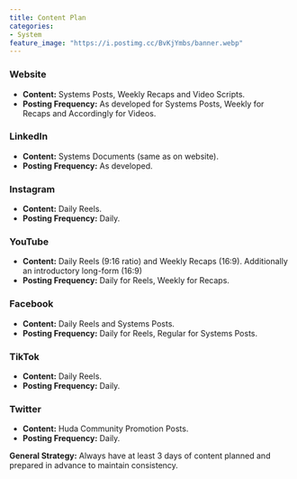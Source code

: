 ```yaml
---
title: Content Plan
categories:
- System
feature_image: "https://i.postimg.cc/BvKjYmbs/banner.webp"
---
```


### Website

-   **Content:** Systems Posts, Weekly Recaps and Video Scripts.
-   **Posting Frequency:** As developed for Systems Posts, Weekly for Recaps and Accordingly for Videos.

### LinkedIn

-   **Content:** Systems Documents (same as on website).
-   **Posting Frequency:** As developed.

### Instagram

-   **Content:** Daily Reels.
-   **Posting Frequency:** Daily.

### YouTube

-   **Content:** Daily Reels (9:16 ratio) and Weekly Recaps (16:9). Additionally an introductory long-form (16:9)
-   **Posting Frequency:** Daily for Reels, Weekly for Recaps.

### Facebook

-   **Content:** Daily Reels and Systems Posts.
-   **Posting Frequency:** Daily for Reels, Regular for Systems Posts.

### TikTok

-   **Content:** Daily Reels.
-   **Posting Frequency:** Daily.

### Twitter

-   **Content:** Huda Community Promotion Posts.
-   **Posting Frequency:** Daily.

**General Strategy:** Always have at least 3 days of content planned and prepared in advance to maintain consistency.
